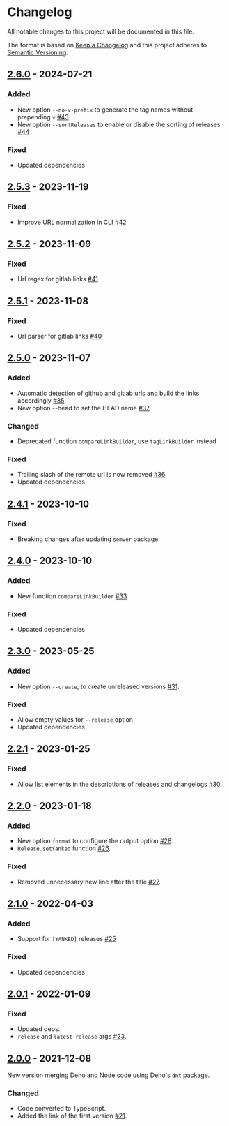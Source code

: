 # Changelog
All notable changes to this project will be documented in this file.

The format is based on [Keep a Changelog](https://keepachangelog.com/)
and this project adheres to [Semantic Versioning](https://semver.org/).

## [2.6.0] - 2024-07-21
### Added
- New option `--no-v-prefix` to generate the tag names without prepending `v` [#43]
- New option `--sortReleases` to enable or disable the sorting of releases [#44]

### Fixed
- Updated dependencies

## [2.5.3] - 2023-11-19
### Fixed
- Improve URL normalization in CLI [#42]

## [2.5.2] - 2023-11-09
### Fixed
- Url regex for gitlab links [#41]

## [2.5.1] - 2023-11-08
### Fixed
- Url parser for gitlab links [#40]

## [2.5.0] - 2023-11-07
### Added
- Automatic detection of github and gitlab urls and build the links accordingly [#35]
- New option --head to set the HEAD name [#37]

### Changed
- Deprecated function `compareLinkBuilder`, use `tagLinkBuilder` instead

### Fixed
- Trailing slash of the remote url is now removed [#36]
- Updated dependencies

## [2.4.1] - 2023-10-10
### Fixed
- Breaking changes after updating `semver` package

## [2.4.0] - 2023-10-10
### Added
- New function `compareLinkBuilder` [#33].

### Fixed
- Updated dependencies

## [2.3.0] - 2023-05-25
### Added
- New option `--create`, to create unreleased versions [#31].

### Fixed
- Allow empty values for `--release` option
- Updated dependencies

## [2.2.1] - 2023-01-25
### Fixed
- Allow list elements in the descriptions of releases and changelogs [#30].

## [2.2.0] - 2023-01-18
### Added
- New option `format` to configure the output option [#28].
- `Release.setYanked` function [#26].

### Fixed
- Removed unnecessary new line after the title [#27].

## [2.1.0] - 2022-04-03
### Added
- Support for `[YANKED]` releases [#25]

### Fixed
- Updated dependencies

## [2.0.1] - 2022-01-09
### Fixed
- Updated deps.
- `release` and `latest-release` args [#23].

## [2.0.0] - 2021-12-08
New version merging Deno and Node code using Deno's `dnt` package.

### Changed
- Code converted to TypeScript.
- Added the link of the first version [#21].

[#21]: https://github.com/oscarotero/keep-a-changelog/issues/21
[#23]: https://github.com/oscarotero/keep-a-changelog/issues/23
[#25]: https://github.com/oscarotero/keep-a-changelog/issues/25
[#26]: https://github.com/oscarotero/keep-a-changelog/issues/26
[#27]: https://github.com/oscarotero/keep-a-changelog/issues/27
[#28]: https://github.com/oscarotero/keep-a-changelog/issues/28
[#30]: https://github.com/oscarotero/keep-a-changelog/issues/30
[#31]: https://github.com/oscarotero/keep-a-changelog/issues/31
[#33]: https://github.com/oscarotero/keep-a-changelog/issues/33
[#35]: https://github.com/oscarotero/keep-a-changelog/issues/35
[#36]: https://github.com/oscarotero/keep-a-changelog/issues/36
[#37]: https://github.com/oscarotero/keep-a-changelog/issues/37
[#40]: https://github.com/oscarotero/keep-a-changelog/issues/40
[#41]: https://github.com/oscarotero/keep-a-changelog/issues/41
[#42]: https://github.com/oscarotero/keep-a-changelog/issues/42
[#43]: https://github.com/oscarotero/keep-a-changelog/issues/43
[#44]: https://github.com/oscarotero/keep-a-changelog/issues/44

[2.6.0]: https://github.com/oscarotero/keep-a-changelog/compare/v2.5.3...v2.6.0
[2.5.3]: https://github.com/oscarotero/keep-a-changelog/compare/v2.5.2...v2.5.3
[2.5.2]: https://github.com/oscarotero/keep-a-changelog/compare/v2.5.1...v2.5.2
[2.5.1]: https://github.com/oscarotero/keep-a-changelog/compare/v2.5.0...v2.5.1
[2.5.0]: https://github.com/oscarotero/keep-a-changelog/compare/v2.4.1...v2.5.0
[2.4.1]: https://github.com/oscarotero/keep-a-changelog/compare/v2.4.0...v2.4.1
[2.4.0]: https://github.com/oscarotero/keep-a-changelog/compare/v2.3.0...v2.4.0
[2.3.0]: https://github.com/oscarotero/keep-a-changelog/compare/v2.2.1...v2.3.0
[2.2.1]: https://github.com/oscarotero/keep-a-changelog/compare/v2.2.0...v2.2.1
[2.2.0]: https://github.com/oscarotero/keep-a-changelog/compare/v2.1.0...v2.2.0
[2.1.0]: https://github.com/oscarotero/keep-a-changelog/compare/v2.0.1...v2.1.0
[2.0.1]: https://github.com/oscarotero/keep-a-changelog/compare/v2.0.0...v2.0.1
[2.0.0]: https://github.com/oscarotero/keep-a-changelog/releases/tag/v2.0.0
